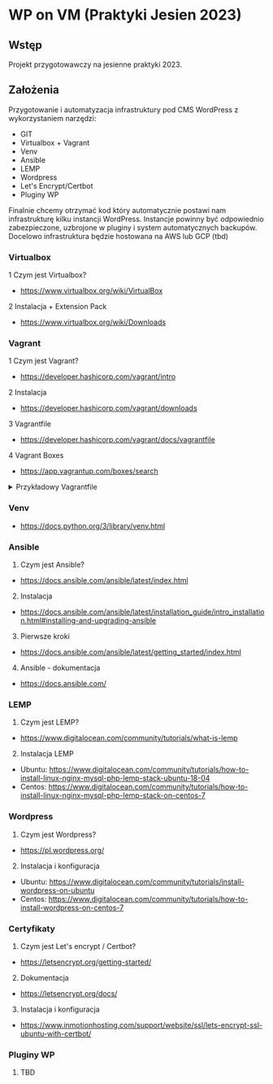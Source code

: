 # WP on VM (Praktyki Jesien 2023)



## Wstęp

Projekt przygotowawczy na jesienne praktyki 2023. 


## Założenia

Przygotowanie i automatyzacja infrastruktury pod CMS WordPress z wykorzystaniem narzędzi:

- GIT
- Virtualbox + Vagrant
- Venv
- Ansible
- LEMP
- Wordpress
- Let's Encrypt/Certbot
- Pluginy WP

Finalnie chcemy otrzymać kod który automatycznie postawi nam infrastrukturę kilku instancji WordPress. Instancje powinny być odpowiednio zabezpieczone, uzbrojone w pluginy i system automatycznych backupów. Docelowo infrastruktura będzie hostowana na AWS lub GCP (tbd)


### Virtualbox
1 Czym jest Virtualbox?
- https://www.virtualbox.org/wiki/VirtualBox

2 Instalacja + Extension Pack
- https://www.virtualbox.org/wiki/Downloads

### Vagrant
1 Czym jest Vagrant?
- https://developer.hashicorp.com/vagrant/intro

2 Instalacja
- https://developer.hashicorp.com/vagrant/downloads

3 Vagrantfile
- https://developer.hashicorp.com/vagrant/docs/vagrantfile

4 Vagrant Boxes
- https://app.vagrantup.com/boxes/search

<details>
  <summary>Przykładowy Vagrantfile</summary>
  
  ### Kod:
 ```
 # -*- mode: ruby -*-
# vi: set ft=ruby :

# Define virtualbox boxes
boxes = [
    {
        :name => "srv-ubuntu1",
        :eth1 => "192.168.50.100",
        :mem => "1024",
        :cpu => "1",
        :os => "ubuntu/focal64",
    },
    {
        :name => "srv-ubuntu2",
        :eth1 => "192.168.50.101",
        :mem => "1024",
        :cpu => "1",
        :os => "ubuntu/focal64",
    }
]

# Lets check what kind of SSH key you have generated and upload it on vm
rsa_key = File.expand_path('~') + "/.ssh/id_rsa.pub"
dsa_key = File.expand_path('~') + "/.ssh/id_dsa.pub"

if FileTest.exists?(rsa_key)
  key = rsa_key
elsif  FileTest.exists?(dsa_key)
  key = dsa_key
end

Vagrant.configure(2) do |config|

  boxes.each do |opts|
    config.vm.define opts[:name] do |config|
      config.vm.box = opts[:os]

      #config.ssh.insert_key = false
      ssh_public_key = File.read("#{key}")

      config.vm.network "private_network", ip: opts[:eth1]
      config.vm.hostname = opts[:name]
      config.vm.provider "virtualbox" do |v|
        v.memory = opts[:mem]
        v.cpus = opts[:cpu]
        v.name = opts[:name]
      end

    config.vm.provision "shell", inline: <<-SHELL
        echo "#{ssh_public_key}" >> /home/vagrant/.ssh/authorized_keys
      SHELL

      #config.vm.provision :ansible do |ansible|
      #    ansible.playbook = "pre_provision.yml"
      #    ansible.inventory_path = "development/hosts"
      #    ansible.verbose = "v"
      #end
    end
  end
end
 ```

</details>

### Venv
- https://docs.python.org/3/library/venv.html

### Ansible

1. Czym jest Ansible?
- https://docs.ansible.com/ansible/latest/index.html

2. Instalacja
- https://docs.ansible.com/ansible/latest/installation_guide/intro_installation.html#installing-and-upgrading-ansible

3. Pierwsze kroki
- https://docs.ansible.com/ansible/latest/getting_started/index.html

4. Ansible - dokumentacja
- https://docs.ansible.com/

### LEMP

1. Czym jest LEMP?
- https://www.digitalocean.com/community/tutorials/what-is-lemp

2. Instalacja LEMP
- Ubuntu: https://www.digitalocean.com/community/tutorials/how-to-install-linux-nginx-mysql-php-lemp-stack-ubuntu-18-04
- Centos: https://www.digitalocean.com/community/tutorials/how-to-install-linux-nginx-mysql-php-lemp-stack-on-centos-7

### Wordpress

1. Czym jest Wordpress?
- https://pl.wordpress.org/

2. Instalacja i konfiguracja
- Ubuntu: https://www.digitalocean.com/community/tutorials/install-wordpress-on-ubuntu
- Centos: https://www.digitalocean.com/community/tutorials/how-to-install-wordpress-on-centos-7

### Certyfikaty

1. Czym jest Let's encrypt / Certbot?
- https://letsencrypt.org/getting-started/

2. Dokumentacja
- https://letsencrypt.org/docs/

3. Instalacja i konfiguracja
- https://www.inmotionhosting.com/support/website/ssl/lets-encrypt-ssl-ubuntu-with-certbot/

### Pluginy WP

1. TBD


